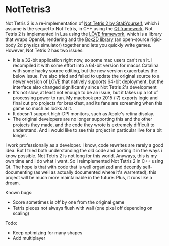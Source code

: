 # NotTetris3
Not Tetris 3 is a re-implementation of [Not Tetris 2 by StabYourself](https://stabyourself.net/nottetris2/), which i assume is the sequel to Not Tetris, in C++ using the [Qt framework](https://www.qt.io/).
Not Tetris 2 is implemented in Lua using the [LÖVE framework](https://love2d.org/), which is a library that wraps OpenGL rendering and the [Box2D library](https://box2d.org/) (an open-source rigid-body 2d physics simulator) together and lets you quickly write games. However, Not Tetris 2 has two issues:

* It is a 32-bit application right now, so some mac users can't run it. I recompiled it with some effort into a 64-bit version for macos Catalina with some hacky source editing, but the new version exacerbates the below issue. I've also tried and failed to update the original source to a newer version of LÖVE that natively supports 64-bit deployment, but the interface also changed significantly since Not Tetris 2's development
* It's not slow, at least not enough to be an issue, but it takes up a lot of processing power to run. My macbook pro 2015 (i7) exports logic and final cut pro projects for breakfast, and its fans are screaming when this game so much as looks at it.
* It doesn't support high-DPI monitors, such as Apple's retina display.
* The original developers are no longer supporting this and the other projects they made, and the code they wrote is extremely difficult to understand. And i would like to see this project in particular live for a bit longer.

I work professionally as a developer. I know, code rewrites are rarely a good idea. But I tried both understanding the old code and porting it in the ways i know possible. Not Tetris 2 is not long for this world. Anyways, this is my own time and i do what i want. So i reimplemented Not Tetris 2 in C++ using Qt. The hope is that with code that is well organized and decently self-documenting (as well as actually documented where it's warrented), this project will be much more maintainable in the future. Plus, it runs like a dream.

Known bugs:
* Score sometimes is off by one from the original game
* Tetris pieces not always flush with wall (one pixel off depending on scaling)

Todo:
* Keep optimizing for many shapes
* Add multiplayer
